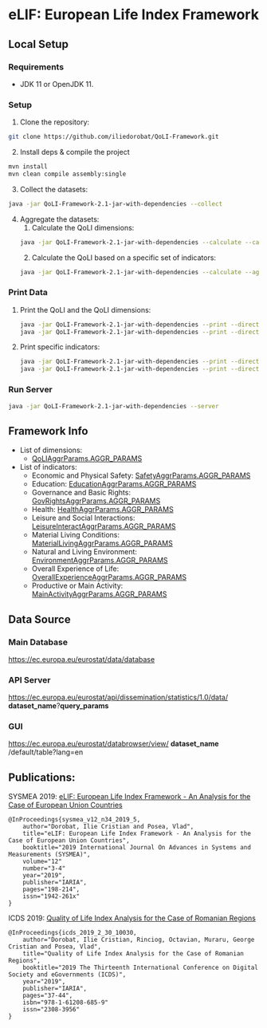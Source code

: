 # eLIF: European Life Index Framework



## Local Setup
### Requirements
- JDK 11 or OpenJDK 11.

### Setup
1. Clone the repository:
```bash
git clone https://github.com/iliedorobat/QoLI-Framework.git
```
2. Install deps & compile the project
```bash
mvn install
mvn clean compile assembly:single
```
3. Collect the datasets:
```bash
java -jar QoLI-Framework-2.1-jar-with-dependencies --collect
```
4. Aggregate the datasets:
   1. Calculate the QoLI dimensions:
    ```bash
    java -jar QoLI-Framework-2.1-jar-with-dependencies --calculate --calculateIndicators --direction=COLUMN
    ```
    2. Calculate the QoLI based on a specific set of indicators:
    ```bash
    java -jar QoLI-Framework-2.1-jar-with-dependencies --calculate --aggr=["discussionRatio","gettingTogetherFrdRatio"]
    ```

### Print Data
1. Print the QoLI and the QoLI dimensions:
    ```bash
    java -jar QoLI-Framework-2.1-jar-with-dependencies --print --direction=COLUMN --seriesType=COUNTRY --dimension=QOLI
    java -jar QoLI-Framework-2.1-jar-with-dependencies --print --direction=COLUMN --seriesType=REGION --dimension=QOLI
    ```
2. Print specific indicators:
    ```bash
    java -jar QoLI-Framework-2.1-jar-with-dependencies --print --direction=COLUMN --seriesType=COUNTRY --dimension=EDUCATION --indicator=DIGITAL_SKILLS_RATIO
    java -jar QoLI-Framework-2.1-jar-with-dependencies --print --direction=COLUMN --seriesType=REGION --dimension=EDUCATION --indicator=DIGITAL_SKILLS_RATIO
    ```
   
### Run Server
```bash
java -jar QoLI-Framework-2.1-jar-with-dependencies --server
```



## Framework Info
* List of dimensions:
  * [QoLIAggrParams.AGGR_PARAMS](https://github.com/iliedorobat/QoLI-Framework/blob/release/2.1/src/ro/webdata/qoli/aggr/stats/dimensions/QoLIAggrParams.java#L42)
* List of indicators:
  * Economic and Physical Safety: [SafetyAggrParams.AGGR_PARAMS](https://github.com/iliedorobat/QoLI-Framework/blob/release/2.1/src/ro/webdata/qoli/aggr/stats/dimensions/safety/SafetyAggrParams.java#L46)
  * Education: [EducationAggrParams.AGGR_PARAMS](https://github.com/iliedorobat/QoLI-Framework/blob/release/2.1/src/ro/webdata/qoli/aggr/stats/dimensions/education/EducationAggrParams.java#L32)
  * Governance and Basic Rights: [GovRightsAggrParams.AGGR_PARAMS](https://github.com/iliedorobat/QoLI-Framework/blob/release/2.1/src/ro/webdata/qoli/aggr/stats/dimensions/gov/GovRightsAggrParams.java#L31)
  * Health: [HealthAggrParams.AGGR_PARAMS](https://github.com/iliedorobat/QoLI-Framework/blob/release/2.1/src/ro/webdata/qoli/aggr/stats/dimensions/health/HealthAggrParams.java#L52)
  * Leisure and Social Interactions: [LeisureInteractAggrParams.AGGR_PARAMS](https://github.com/iliedorobat/QoLI-Framework/blob/release/2.1/src/ro/webdata/qoli/aggr/stats/dimensions/leisureInteract/LeisureInteractAggrParams.java#L54)
  * Material Living Conditions: [MaterialLivingAggrParams.AGGR_PARAMS](https://github.com/iliedorobat/QoLI-Framework/blob/release/2.1/src/ro/webdata/qoli/aggr/stats/dimensions/materialLiving/MaterialLivingAggrParams.java#L42)
  * Natural and Living Environment: [EnvironmentAggrParams.AGGR_PARAMS](https://github.com/iliedorobat/QoLI-Framework/blob/release/2.1/src/ro/webdata/qoli/aggr/stats/dimensions/environment/EnvironmentAggrParams.java#L29)
  * Overall Experience of Life: [OverallExperienceAggrParams.AGGR_PARAMS](https://github.com/iliedorobat/QoLI-Framework/blob/release/2.1/src/ro/webdata/qoli/aggr/stats/dimensions/overall/OverallExperienceAggrParams.java#L20)
  * Productive or Main Activity: [MainActivityAggrParams.AGGR_PARAMS](https://github.com/iliedorobat/QoLI-Framework/blob/release/2.1/src/ro/webdata/qoli/aggr/stats/dimensions/mainActivity/MainActivityAggrParams.java#L44)



## Data Source
### Main Database
https://ec.europa.eu/eurostat/data/database

### API Server
https://ec.europa.eu/eurostat/api/dissemination/statistics/1.0/data/ __dataset_name__?__query_params__

### GUI
https://ec.europa.eu/eurostat/databrowser/view/ __dataset_name__ /default/table?lang=en



## Publications:
SYSMEA 2019: [eLIF: European Life Index Framework - An Analysis for the Case of European Union Countries](https://www.thinkmind.org/index.php?view=article&articleid=sysmea_v12_n34_2019_5)
```
@InProceedings{sysmea_v12_n34_2019_5,
    author="Dorobat, Ilie Cristian and Posea, Vlad",
    title="eLIF: European Life Index Framework - An Analysis for the Case of European Union Countries",
    booktitle="2019 International Journal On Advances in Systems and Measurements (SYSMEA)",
    volume="12"
    number="3-4"
    year="2019",
    publisher="IARIA",
    pages="198-214",
    issn="1942-261x"
}
```

ICDS 2019: [Quality of Life Index Analysis for the Case of Romanian Regions](http://www.thinkmind.org/index.php?view=article&articleid=icds_2019_2_30_10030)
```
@InProceedings{icds_2019_2_30_10030,
    author="Dorobat, Ilie Cristian, Rinciog, Octavian, Muraru, George Cristian and Posea, Vlad",
    title="Quality of Life Index Analysis for the Case of Romanian Regions",
    booktitle="2019 The Thirteenth International Conference on Digital Society and eGovernments (ICDS)",
    year="2019",
    publisher="IARIA",
    pages="37-44",
    isbn="978-1-61208-685-9"
    issn="2308-3956"
}
```
